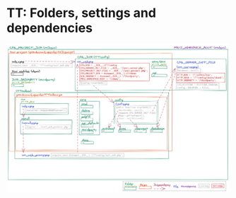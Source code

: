 
TT: Folders, settings and dependencies
==================================

![Folders and dependencies.png](Folders%20and%20dependencies.png)
